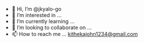 - 👋 Hi, I’m @jkyalo-go
- 👀 I’m interested in ... 
- 🌱 I’m currently learning ...
- 💞️ I’m looking to collaborate on ...
- 📫 How to reach me ... kithekajohn1234@gmail.com

<!---
jkyalo-go/jkyalo-go is a ✨ special ✨ repository because its `README.md` (this file) appears on your GitHub profile.
You can click the Preview link to take a look at your changes.
--->
